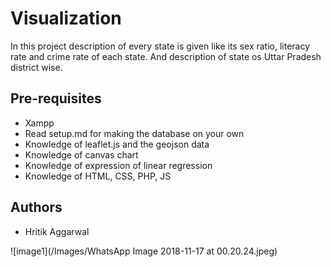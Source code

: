 # Visualization

In this project description of every state is given like its sex ratio, literacy rate and crime rate of each state. And description of state os Uttar Pradesh district wise.

## Pre-requisites

* Xampp
* Read setup.md for making the database on your own
* Knowledge of leaflet.js and the geojson data
* Knowledge of canvas chart
* Knowledge of expression of linear regression
* Knowledge of HTML, CSS, PHP, JS

## Authors
* Hritik Aggarwal

![image1](/Images/WhatsApp Image 2018-11-17 at 00.20.24.jpeg)
